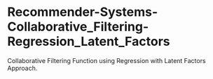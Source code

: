 # Recommender-Systems-Collaborative_Filtering-Regression_Latent_Factors
Collaborative Filtering Function using Regression with Latent Factors Approach.
